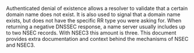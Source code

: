 Authenticated denial of existence allows a resolver to validate that a certain
domain name does not exist. It is also used to signal that a domain name exists,
but does not have the specific RR type you were asking for. When returning a
negative DNSSEC response, a name server usually includes up to two NSEC records.
With NSEC3 this amount is three. This document provides extra documentation and
context behind the mechanisms of NSEC and NSEC3.

